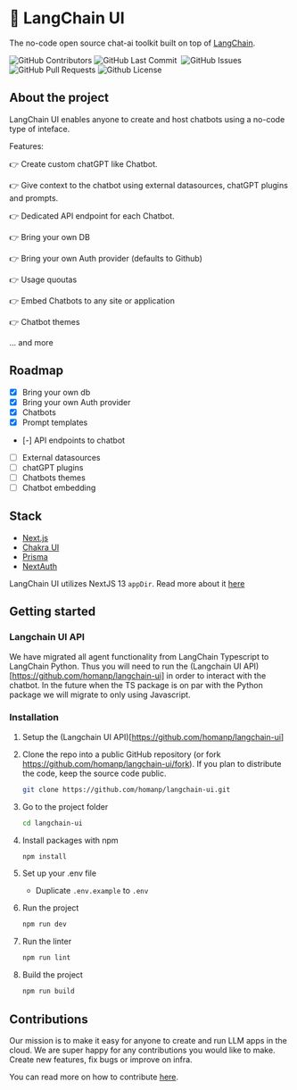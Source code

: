 <!-- Title -->

# 🧬 LangChain UI

The no-code open source chat-ai toolkit built on top of [LangChain](https://github.com/hwchase17/langchain).

<p>
<img alt="GitHub Contributors" src="https://img.shields.io/github/contributors/homanp/langchain-ui" />
<img alt="GitHub Last Commit" src="https://img.shields.io/github/last-commit/homanp/langchain-ui" />
<img alt="" src="https://img.shields.io/github/repo-size/homanp/langchain-ui" />
<img alt="GitHub Issues" src="https://img.shields.io/github/issues/homanp/langchain-ui" />
<img alt="GitHub Pull Requests" src="https://img.shields.io/github/issues-pr/homanp/langchain-ui" />
<img alt="Github License" src="https://img.shields.io/badge/License-MIT-yellow.svg" />
</p>

## About the project

LangChain UI enables anyone to create and host chatbots using a no-code type of inteface.

Features:

👉 Create custom chatGPT like Chatbot.

👉 Give context to the chatbot using external datasources, chatGPT plugins and prompts.

👉 Dedicated API endpoint for each Chatbot.

👉 Bring your own DB

👉 Bring your own Auth provider (defaults to Github)

👉 Usage quoutas

👉 Embed Chatbots to any site or application

👉 Chatbot themes

... and more

## Roadmap

- [x] Bring your own db
- [x] Bring your own Auth provider
- [x] Chatbots
- [x] Prompt templates
- [-] API endpoints to chatbot
- [ ] External datasources
- [ ] chatGPT plugins
- [ ] Chatbots themes
- [ ] Chatbot embedding

## Stack

- [Next.js](https://nextjs.org/?ref=langchain-ui)
- [Chakra UI](https://chakra-ui.com/?ref=langchain-ui)
- [Prisma](https://prisma.io/?ref=langchain-ui)
- [NextAuth](https://next-auth.js.org/?ref=langchain-ui)

LangChain UI utilizes NextJS 13 `appDir`. Read more about it [here](https://nextjs.org/blog/next-13#new-app-directory-beta)

## Getting started

### Langchain UI API

We have migrated all agent functionality from LangChain Typescript to LangChain Python. Thus you will need to run the (Langchain UI API)[https://github.com/homanp/langchain-ui] in order to interact with the chatbot. In the future when the TS package is on par with the Python package we will migrate to only using Javascript.

### Installation

1. Setup the (Langchain UI API)[https://github.com/homanp/langchain-ui]

1. Clone the repo into a public GitHub repository (or fork https://github.com/homanp/langchain-ui/fork). If you plan to distribute the code, keep the source code public.

   ```sh
   git clone https://github.com/homanp/langchain-ui.git
   ```

1. Go to the project folder

   ```sh
   cd langchain-ui
   ```

1. Install packages with npm

   ```sh
   npm install
   ```

1. Set up your .env file

   - Duplicate `.env.example` to `.env`

1. Run the project

   ```sh
   npm run dev
   ```

1. Run the linter

   ```sh
   npm run lint
   ```

1. Build the project

   ```sh
   npm run build
   ```

## Contributions

Our mission is to make it easy for anyone to create and run LLM apps in the cloud. We are super happy for any contributions you would like to make. Create new features, fix bugs or improve on infra.

You can read more on how to contribute [here](https://github.com/homanp/langchain-ui/blob/main/.github/CONTRIBUTING.md).
